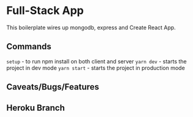 # Full-Stack App

This boilerplate wires up mongodb, express and Create React App.

## Commands

`setup` - to run npm install on both client and server
`yarn dev` - starts the project in dev mode
`yarn start` - starts the project in production mode

## Caveats/Bugs/Features

## Heroku Branch
